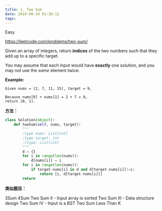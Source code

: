```yaml
---
title: 1. Two Sum
date: 2019-08-24 01:30:12
tags:
---
```


Easy

https://leetcode.com/problems/two-sum/

Given an array of integers, return **indices** of the two numbers such that they add up to a specific target.

You may assume that each input would have **exactly** one solution, and you may not use the *same* element twice.

**Example:**

```
Given nums = [2, 7, 11, 15], target = 9,

Because nums[0] + nums[1] = 2 + 7 = 9,
return [0, 1].
```

**方法：**

```python
class Solution(object):
    def twoSum(self, nums, target):
        """
        :type nums: List[int]
        :type target: int
        :rtype: List[int]
        """
        d = {}
        for i in range(len(nums)):
            d[nums[i]] = i
        for i in range(len(nums)):
            if target-nums[i] in d and d[target-nums[i]]!=i:
                return [i, d[target-nums[i]]]
        return 
```

**类似题目：**

3Sum
4Sum
Two Sum II - Input array is sorted
Two Sum III - Data structure design
Two Sum IV - Input is a BST
Two Sum Less Than K